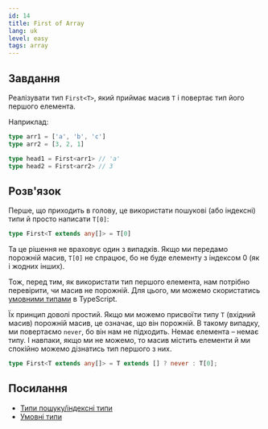 ```yaml
---
id: 14
title: First of Array
lang: uk
level: easy
tags: array
---
```


## Завдання

Реалізувати тип `First<T>`, який приймає масив `T` і повертає тип його першого елемента.

Наприклад:

```ts
type arr1 = ['a', 'b', 'c']
type arr2 = [3, 2, 1]

type head1 = First<arr1> // 'a'
type head2 = First<arr2> // 3
```

## Розв'язок

Перше, що приходить в голову, це використати пошукові (або індексні) типи й просто написати `T[0]`:

```ts
type First<T extends any[]> = T[0]
```

Та це рішення не враховує один з випадків.
Якщо ми передамо порожній масив, `T[0]` не спрацює, бо не буде елементу з індексом 0 (як і жодних інших).

Тож, перед тим, як використати тип першого елемента, нам потрібно перевірити, чи масив не порожній.
Для цього, ми можемо скористатись [умовними типами](https://www.typescriptlang.org/docs/handbook/advanced-types.html#conditional-types) в TypeScript.

Їх принцип доволі простий.
Якщо ми можемо присвоїти типу `T` (вхідний масив) порожній масив, це означає, що він порожній.
В такому випадку, ми повертаємо `never`, бо він нам не підходить.
Немає елемента – немає типу.
І навпаки, якщо ми не можемо, то масив містить елементи й ми спокійно можемо дізнатись тип першого з них.

```ts
type First<T extends any[]> = T extends [] ? never : T[0];
```

## Посилання

- [Типи пошуку/індексні типи](https://www.typescriptlang.org/docs/handbook/advanced-types.html#index-types)
- [Умовні типи](https://www.typescriptlang.org/docs/handbook/advanced-types.html#conditional-types)

